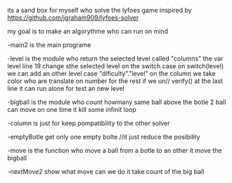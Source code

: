 its a sand box for myself who solve the lyfoes game inspired by https://github.com/jgraham909/lyfoes-solver

my goal is to make an algorythme who can run on mind 

-main2 is the main programe

-level is the module who return the selected level called "columns"
the var level line 19 change sthe selected level on the switch case
on switch(level) we can add an other level
case "dificulty"."level"
on the column we take color who are translate on number for the rest
if we un// verify() at the last line it can run alone for test an new level

-bigball is the module who count howmany same ball above the botle
2 ball can move on one time
it kill some infinit loop

-column is just for keep pompatibility to the other solver

-emptyBotle get only one empty bolte 
//it just reduce the posibility

-move is the function who move a ball from a botle to an other
it move the bigball

-nextMove2 show what move can we do
it take count of the big ball

